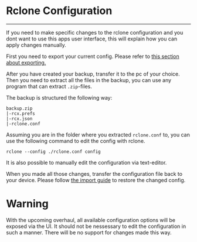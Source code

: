 # Rclone Configuration
---


If you need to make specific changes to the rclone configuration and you dont want to use this apps user interface, this will explain how you can apply changes manually.

First you need to export your current config. Please refer to [this section about exporting.](usage-export.md#export)


After you have created your backup, transfer it to the pc of your choice. Then you need to extract all the files in the backup, you can use any program that can extract `.zip`-files.

The backup is structured the following way:

```
backup.zip
|-rcx.prefs
|-rcx.json
|-rclone.conf
```

Assuming you are in the folder where you extracted `rclone.conf` to, you can use the following command to edit the config with rclone.

`rclone --config ./rclone.conf config`

It is also possible to manually edit the configuration via text-editor.

When you made all those changes, transfer the configuration file back to your device. Please follow [the import guide](usage-export.md#import) to restore the changed config.


# Warning
With the upcoming overhaul, all available configuration options will be exposed via the UI. It should not be nessessary to edit the configuration in such a manner. There will be no support for changes made this way.
